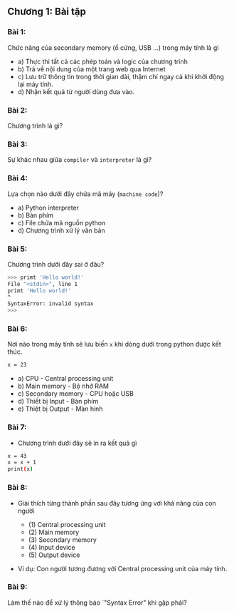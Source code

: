 ## Chương 1: Bài tập

### Bài 1: 

Chức năng của secondary memory (ổ cứng, USB ...) trong máy tính là gì

- a) Thực thi tất cả các phép toán và logic của chương trình
- b) Trả về nội dung của một trang web qua Internet
- c) Lưu trữ thông tin trong thời gian dài, thậm chí ngay cả khi khởi động lại máy tính.
- d) Nhận kết quả từ người dùng đưa vào.

### Bài 2:

Chương trình là gì?

### Bài 3:

Sự khác nhau giữa `compiler` và `interpreter` là gì?

### Bài 4: 

Lựa chọn nào dưới đây chứa mã máy (`machine code`)?

- a) Python interpreter
- b) Bàn phím
- c) File chứa mã nguồn python
- d) Chương trình xử lý văn bản

### Bài 5: 

Chương trình dưới đây sai ở đâu?

```sh
>>> primt 'Hello world!'
File "<stdin>", line 1
primt 'Hello world!'
^
SyntaxError: invalid syntax
>>>
```

### Bài 6:

Nơi nào trong máy tính sẽ lưu biến `x` khi dòng dưới trong python được kết thúc.

```sh
x = 23 
```
  - a) CPU - Central processing unit
  - b) Main memory - Bộ nhớ RAM
  - c) Secondary memory - CPU hoặc USB
  - d) Thiết bị Input -  Bàn phím
  - e) Thiệt bị Output - Màn hình 

### Bài 7:
- Chương trình dưới đây sẽ in ra kết quả gì

```sh
x = 43
x = x + 1
print(x)
```

### Bài 8:
- Giải thích từng thành phần sau đây tương ứng với khả năng của con người
  - (1) Central processing unit 
  - (2) Main memory
  - (3) Secondary memory
  - (4) Input device
  - (5) Output device

 - Ví dụ: Con người tương đương với Central processing unit của máy tính.


### Bài 9:

 Làm thế nào để xử lý thông báo `"Syntax Error" khi gặp phải?